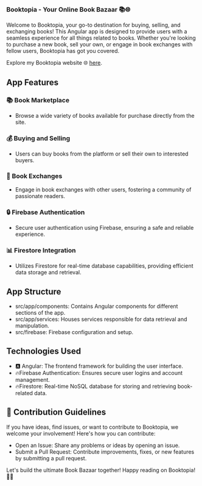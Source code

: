 ### Booktopia - Your Online Book Bazaar 📚🌐

Welcome to Booktopia, your go-to destination for buying, selling, and exchanging books! This Angular app is designed to provide users with a seamless experience for all things related to books. Whether you're looking to purchase a new book, sell your own, or engage in book exchanges with fellow users, Booktopia has got you covered.

Explore my Booktopia website 🌐 [here](https://bookshop-a4062.web.app/HomePage).

## App Features

### 📚 Book Marketplace
- Browse a wide variety of books available for purchase directly from the site.

### 💰 Buying and Selling
- Users can buy books from the platform or sell their own to interested buyers.

### 🔄 Book Exchanges
- Engage in book exchanges with other users, fostering a community of passionate readers.

### 🔒 Firebase Authentication
- Secure user authentication using Firebase, ensuring a safe and reliable experience.

### 📊 Firestore Integration
- Utilizes Firestore for real-time database capabilities, providing efficient data storage and retrieval.

## App Structure
- src/app/components: Contains Angular components for different sections of the app.
- src/app/services: Houses services responsible for data retrieval and manipulation.
- src/firebase: Firebase configuration and setup.

## Technologies Used
-  🅰️ Angular: The frontend framework for building the user interface.
-  🔥Firebase Authentication: Ensures secure user logins and account management.
-  🔥Firestore: Real-time NoSQL database for storing and retrieving book-related data.

## 🌱 Contribution Guidelines
If you have ideas, find issues, or want to contribute to Booktopia, we welcome your involvement! Here's how you can contribute:

- Open an Issue: Share any problems or ideas by opening an issue.
- Submit a Pull Request: Contribute improvements, fixes, or new features by submitting a pull request.

Let's build the ultimate Book Bazaar together! Happy reading on Booktopia! 📖🌐
